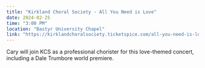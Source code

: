 ```yaml
---
title: "Kirkland Choral Society - All You Need is Love"
date: 2024-02-25
time: "3:00 PM"
location: "Bastyr University Chapel"
link: "https://kirklandchoralsociety.ticketspice.com/all-you-need-is-love"
---
```


Cary will join KCS as a professional chorister for this love-themed concert, including a Dale Trumbore world premiere.


